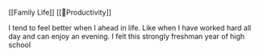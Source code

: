 [[Family Life]] [[🌳Productivity]]

I tend to feel better when I ahead in life. Like when I have worked hard all day and can enjoy an evening. I felt this strongly freshman year of high school 